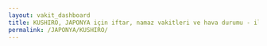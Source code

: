 ```yaml
---
layout: vakit_dashboard
title: KUSHIRO, JAPONYA için iftar, namaz vakitleri ve hava durumu - ilçe/eyalet seç
permalink: /JAPONYA/KUSHIRO/
---
```


<script type="text/javascript">
  var GLOBAL_COUNTRY = 'JAPONYA';
  var GLOBAL_CITY = 'KUSHIRO';
  var GLOBAL_STATE = '';
  var lat = 72;
  var lon = 21;
</script>
